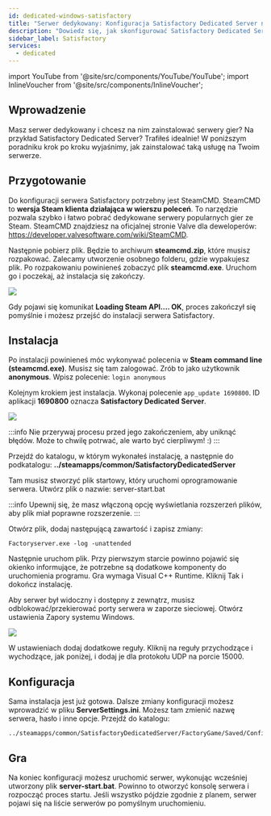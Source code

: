 ```yaml
---
id: dedicated-windows-satisfactory
title: "Serwer dedykowany: Konfiguracja Satisfactory Dedicated Server na Windows"
description: "Dowiedz się, jak skonfigurować Satisfactory Dedicated Server na swoim serwerze dla płynnej rozgrywki i zarządzania → Sprawdź teraz"
sidebar_label: Satisfactory
services:
  - dedicated
---
```


import YouTube from '@site/src/components/YouTube/YouTube';
import InlineVoucher from '@site/src/components/InlineVoucher';

## Wprowadzenie
Masz serwer dedykowany i chcesz na nim zainstalować serwery gier? Na przykład Satisfactory Dedicated Server? Trafiłeś idealnie! W poniższym poradniku krok po kroku wyjaśnimy, jak zainstalować taką usługę na Twoim serwerze.

<YouTube videoId="rqtQJa_awGw" imageSrc="https://screensaver01.zap-hosting.com/index.php/s/gp82J4xr9T5Y969/preview" title="Konfiguracja Satisfactory Dedicated Server na Windows VPS" description="Wolisz zobaczyć wszystko w akcji, żeby lepiej zrozumieć? Mamy to! Zanurz się w naszym wideo, które wszystko rozkłada na czynniki pierwsze. Niezależnie czy się spieszysz, czy po prostu lubisz chłonąć wiedzę w najbardziej angażujący sposób!"/>

<InlineVoucher />

## Przygotowanie

Do konfiguracji serwera Satisfactory potrzebny jest SteamCMD. SteamCMD to **wersja Steam klienta działająca w wierszu poleceń**. To narzędzie pozwala szybko i łatwo pobrać dedykowane serwery popularnych gier ze Steam. SteamCMD znajdziesz na oficjalnej stronie Valve dla deweloperów: https://developer.valvesoftware.com/wiki/SteamCMD. 

Następnie pobierz plik. Będzie to archiwum **steamcmd.zip**, które musisz rozpakować. Zalecamy utworzenie osobnego folderu, gdzie wypakujesz plik. Po rozpakowaniu powinieneś zobaczyć plik **steamcmd.exe**. Uruchom go i poczekaj, aż instalacja się zakończy.

![](https://screensaver01.zap-hosting.com/index.php/s/9EaPpm3NWadXTx5/preview)

Gdy pojawi się komunikat **Loading Steam API.... OK**, proces zakończył się pomyślnie i możesz przejść do instalacji serwera Satisfactory.



## Instalacja

Po instalacji powinieneś móc wykonywać polecenia w **Steam command line (steamcmd.exe)**. Musisz się tam zalogować. Zrób to jako użytkownik **anonymous**. Wpisz polecenie: `login anonymous`

Kolejnym krokiem jest instalacja. Wykonaj polecenie `app_update 1690800`. ID aplikacji **1690800** oznacza **Satisfactory Dedicated Server**.

![](https://screensaver01.zap-hosting.com/index.php/s/KtzJ3AaYJk7BJEt/preview)



:::info
Nie przerywaj procesu przed jego zakończeniem, aby uniknąć błędów. Może to chwilę potrwać, ale warto być cierpliwym! :)
:::



Przejdź do katalogu, w którym wykonałeś instalację, a następnie do podkatalogu: **../steamapps/common/SatisfactoryDedicatedServer**

Tam musisz stworzyć plik startowy, który uruchomi oprogramowanie serwera. Utwórz plik o nazwie: server-start.bat

:::info
Upewnij się, że masz włączoną opcję wyświetlania rozszerzeń plików, aby plik miał poprawne rozszerzenie.
:::

Otwórz plik, dodaj następującą zawartość i zapisz zmiany:

```
Factoryserver.exe -log -unattended
```



Następnie uruchom plik. Przy pierwszym starcie powinno pojawić się okienko informujące, że potrzebne są dodatkowe komponenty do uruchomienia programu. Gra wymaga Visual C++ Runtime. Kliknij Tak i dokończ instalację. 

Aby serwer był widoczny i dostępny z zewnątrz, musisz odblokować/przekierować porty serwera w zaporze sieciowej. Otwórz ustawienia Zapory systemu Windows.

![](https://screensaver01.zap-hosting.com/index.php/s/dy6AwJsT8XBpdXr/preview)


W ustawieniach dodaj dodatkowe reguły. Kliknij na reguły przychodzące i wychodzące, jak poniżej, i dodaj je dla protokołu UDP na porcie 15000.



## Konfiguracja

Sama instalacja jest już gotowa. Dalsze zmiany konfiguracji możesz wprowadzić w pliku **ServerSettings.ini**. Możesz tam zmienić nazwę serwera, hasło i inne opcje. Przejdź do katalogu:

```
../steamapps/common/SatisfactoryDedicatedServer/FactoryGame/Saved/Config/WindowsServer/
```



## Gra

Na koniec konfiguracji możesz uruchomić serwer, wykonując wcześniej utworzony plik **server-start.bat**. Powinno to otworzyć konsolę serwera i rozpocząć proces startu. Jeśli wszystko pójdzie zgodnie z planem, serwer pojawi się na liście serwerów po pomyślnym uruchomieniu.


<InlineVoucher />